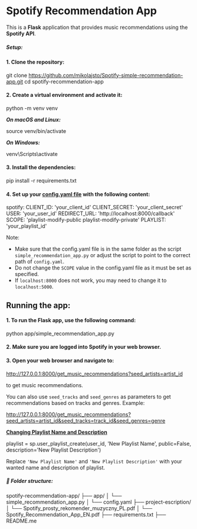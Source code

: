 # Spotify Recommendation App

This is a **Flask** application that provides music recommendations using the **Spotify API**.

##### Setup:

#### 1. Clone the repository:

   git clone https://github.com/mikolajsto/Spotify-simple-recommendation-app.git
   cd spotify-recommendation-app

#### 2. Create a virtual environment and activate it:

   python -m venv venv

   ***On macOS and Linux:***

   source venv/bin/activate

   ***On Windows:***

   venv\Scripts\activate

#### 3. Install the dependencies:

   pip install -r requirements.txt

#### 4. Set up your [config.yaml file](./app/config.yaml) with the following content:

   spotify:
     CLIENT_ID: 'your_client_id'
     CLIENT_SECRET: 'your_client_secret'
     USER: 'your_user_id'
     REDIRECT_URL: 'http://localhost:8000/callback'
     SCOPE: 'playlist-modify-public playlist-modify-private'
     PLAYLIST: 'your_playlist_id'

   Note:
   - Make sure that the config.yaml file is in the same folder as the script `simple_recommendation_app.py` or adjust the script to point to the correct path of `config.yaml`.
   - Do not change the `SCOPE` value in the config.yaml file as it must be set as specified.
   - If `localhost:8000` does not work, you may need to change it to `localhost:5000`.

## Running the app:

#### 1. To run the Flask app, use the following command:

   python app/simple_recommendation_app.py

#### 2. Make sure you are logged into Spotify in your web browser.

#### 3. Open your web browser and navigate to:

   http://127.0.0.1:8000/get_music_recommendations?seed_artists=artist_id

   to get music recommendations.

   You can also use `seed_tracks` and `seed_genres` as parameters to get recommendations based on tracks and genres. Example:

   http://127.0.0.1:8000/get_music_recommendations?seed_artists=artist_id&seed_tracks=track_id&seed_genres=genre

[**Changing Playlist Name and Description**](./app/simple_recommendation_app.py#L88)

   playlist = sp.user_playlist_create(user_id, 'New Playlist Name', public=False, description='New Playlist Description')

Replace `'New Playlist Name'` and `'New Playlist Description'` with your wanted name and description of playlist.

##### 📁 Folder structure:

spotify-recommendation-app/
├── app/
│   └── simple_recommendation_app.py
│   └── config.yaml
├── project-escription/
│   └── Spotify_prosty_rekomender_muzyczny_PL.pdf
│   └── Spotify_Recommendation_App_EN.pdf
├── requirements.txt
├── README.me
